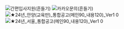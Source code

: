 ![간편입사지원(흔들기)](https://user-images.githubusercontent.com/90809249/231067136-8ed40fb8-aee4-4306-a9cd-a9146fbeaf0a.gif)
![카카오문의(흔들기)](https://user-images.githubusercontent.com/90809249/231067157-ef07a983-3096-49be-8d16-0c1df8d57485.gif)
![★24년_안양(교육만)_통합공고(메인90_내용120)_Ver1 0](https://github.com/hodu-note/hodu-note.recruiting.github.io/assets/90809249/c94548fc-17bb-4850-9e78-e408c0c321d0)
![★24년_서울_통합공고(메인90_내용120)_Ver1 0](https://github.com/hodu-note/hodu-note.recruiting.github.io/assets/90809249/a8d7751d-76a1-4c10-a697-9aec61f96313)

